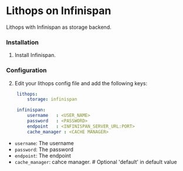 # Lithops on Infinispan

Lithops with Infinispan as storage backend.


### Installation

1. Install Infinispan.


### Configuration

2. Edit your lithops config file and add the following keys:

```yaml
    lithops:
        storage: infinispan

    infinispan:
        username   : <USER_NAME>
        password   : <PASSWORD>
        endpoint   : <INFINISPAN_SERVER_URL:PORT>
        cache_manager : <CACHE MANAGER>
```

- `username`: The username
- `password`: The password
- `endpoint`: The endpoint
- `cache_manager`: cahce manager. # Optional 'default' in default value
 
